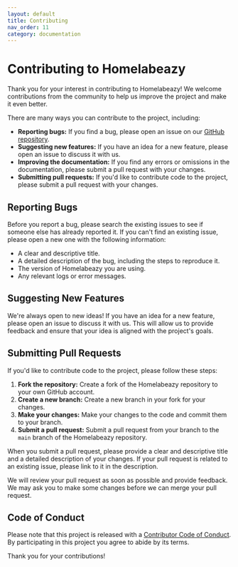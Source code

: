 ```yaml
---
layout: default
title: Contributing
nav_order: 11
category: documentation
---
```


# Contributing to Homelabeazy

Thank you for your interest in contributing to Homelabeazy! We welcome contributions from the community to help us improve the project and make it even better.

There are many ways you can contribute to the project, including:

*   **Reporting bugs:** If you find a bug, please open an issue on our [GitHub repository](https://github.com/homelabeazy/homelabeazy/issues).
*   **Suggesting new features:** If you have an idea for a new feature, please open an issue to discuss it with us.
*   **Improving the documentation:** If you find any errors or omissions in the documentation, please submit a pull request with your changes.
*   **Submitting pull requests:** If you'd like to contribute code to the project, please submit a pull request with your changes.

## Reporting Bugs

Before you report a bug, please search the existing issues to see if someone else has already reported it. If you can't find an existing issue, please open a new one with the following information:

*   A clear and descriptive title.
*   A detailed description of the bug, including the steps to reproduce it.
*   The version of Homelabeazy you are using.
*   Any relevant logs or error messages.

## Suggesting New Features

We're always open to new ideas! If you have an idea for a new feature, please open an issue to discuss it with us. This will allow us to provide feedback and ensure that your idea is aligned with the project's goals.

## Submitting Pull Requests

If you'd like to contribute code to the project, please follow these steps:

1.  **Fork the repository:** Create a fork of the Homelabeazy repository to your own GitHub account.
2.  **Create a new branch:** Create a new branch in your fork for your changes.
3.  **Make your changes:** Make your changes to the code and commit them to your branch.
4.  **Submit a pull request:** Submit a pull request from your branch to the `main` branch of the Homelabeazy repository.

When you submit a pull request, please provide a clear and descriptive title and a detailed description of your changes. If your pull request is related to an existing issue, please link to it in the description.

We will review your pull request as soon as possible and provide feedback. We may ask you to make some changes before we can merge your pull request.

## Code of Conduct

Please note that this project is released with a [Contributor Code of Conduct](https://github.com/homelabeazy/homelabeazy/blob/main/CODE_OF_CONDUCT.md). By participating in this project you agree to abide by its terms.

Thank you for your contributions!
